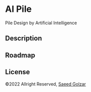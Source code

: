 # AI Pile
Pile Design by Artificial Intelligence

## Description

## Roadmap

## License

©2022 Allright Reserved, [Saeed Golzar](https://saeedgolzar.ir "Personal Website")
